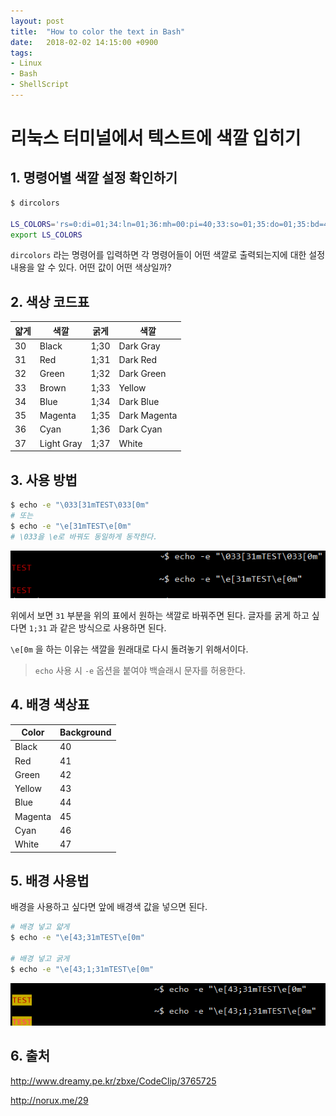 ```yaml
---
layout: post
title:  "How to color the text in Bash"
date:   2018-02-02 14:15:00 +0900
tags: 
- Linux 
- Bash 
- ShellScript
---
```


# 리눅스 터미널에서 텍스트에 색깔 입히기

## 1. 명령어별 색깔 설정 확인하기

```sh
$ dircolors

LS_COLORS='rs=0:di=01;34:ln=01;36:mh=00:pi=40;33:so=01;35:do=01;35:bd=40;33;01:cd=40;33;01:or=40;31;01:mi=00:su=37;41:sg=30;43:ca=30;41:tw=30;42:ow=34;42:st=37;44:ex=01;32:*.tar=01;31:*.tgz=01;31:*.arc=01;31:*.arj=01;31:*.taz=01;31:*.lha=01;31:*.lz4=01;31:*.lzh=01;31:*.lzma=01;31:*.tlz=01;31:*.txz=01;31:*.tzo=01;31:*.t7z=01;31:*.zip=01;31:*.z=01;31:*.Z=01;31:*.dz=01;31:*.gz=01;31:*.lrz=01;31:*.lz=01;31:*.lzo=01;31:*.xz=01;31:*.bz2=01;31:*.bz=01;31:*.tbz=01;31:*.tbz2=01;31:*.tz=01;31:*.deb=01;31:*.rpm=01;31:*.jar=01;31:*.war=01;31:*.ear=01;31:*.sar=01;31:*.rar=01;31:*.alz=01;31:*.ace=01;31:*.zoo=01;31:*.cpio=01;31:*.7z=01;31:*.rz=01;31:*.cab=01;31:*.jpg=01;35:*.jpeg=01;35:*.gif=01;35:*.bmp=01;35:*.pbm=01;35:*.pgm=01;35:*.ppm=01;35:*.tga=01;35:*.xbm=01;35:*.xpm=01;35:*.tif=01;35:*.tiff=01;35:*.png=01;35:*.svg=01;35:*.svgz=01;35:*.mng=01;35:*.pcx=01;35:*.mov=01;35:*.mpg=01;35:*.mpeg=01;35:*.m2v=01;35:*.mkv=01;35:*.webm=01;35:*.ogm=01;35:*.mp4=01;35:*.m4v=01;35:*.mp4v=01;35:*.vob=01;35:*.qt=01;35:*.nuv=01;35:*.wmv=01;35:*.asf=01;35:*.rm=01;35:*.rmvb=01;35:*.flc=01;35:*.avi=01;35:*.fli=01;35:*.flv=01;35:*.gl=01;35:*.dl=01;35:*.xcf=01;35:*.xwd=01;35:*.yuv=01;35:*.cgm=01;35:*.emf=01;35:*.ogv=01;35:*.ogx=01;35:*.aac=00;36:*.au=00;36:*.flac=00;36:*.m4a=00;36:*.mid=00;36:*.midi=00;36:*.mka=00;36:*.mp3=00;36:*.mpc=00;36:*.ogg=00;36:*.ra=00;36:*.wav=00;36:*.oga=00;36:*.opus=00;36:*.spx=00;36:*.xspf=00;36:';
export LS_COLORS
```

`dircolors` 라는 명령어를 입력하면 각 명령어들이 어떤 색깔로 출력되는지에 대한 설정 내용을 알 수 있다.
어떤 값이 어떤 색상일까?

## 2. 색상 코드표


| 얇게 | 색깔 | 굵게 | 색깔 |
|-----------|------------|-----------|--------------|
| 30 | Black | 1;30 | Dark Gray |
| 31 | Red | 1;31 | Dark Red |
| 32 | Green | 1;32 | Dark Green |
| 33 | Brown | 1;33 | Yellow |
| 34 | Blue | 1;34 | Dark Blue |
| 35 | Magenta | 1;35 | Dark Magenta |
| 36 | Cyan | 1;36 | Dark Cyan |
| 37 | Light Gray | 1;37 | White |


## 3. 사용 방법

```sh
$ echo -e "\033[31mTEST\033[0m"
# 또는
$ echo -e "\e[31mTEST\e[0m"
# \033을 \e로 바꿔도 동일하게 동작한다.
```

![사진1](https://raw.githubusercontent.com/rainofpainki/rainofpainki.github.io/master/assets/img/shell_text_color/01.PNG)


위에서 보면 `31` 부분을 위의 표에서 원하는 색깔로 바꿔주면 된다. 글자를 굵게 하고 싶다면 `1;31` 과 같은 방식으로 사용하면 된다.

`\e[0m` 을 하는 이유는 색깔을 원래대로 다시 돌려놓기 위해서이다. 

> `echo` 사용 시 `-e` 옵션을 붙여야 백슬래시 문자를 허용한다.


## 4. 배경 색상표

| Color | Background |
|---------|------------|
| Black | 40 |
| Red | 41 |
| Green | 42 |
| Yellow | 43 |
| Blue | 44 |
| Magenta | 45 |
| Cyan | 46 |
| White | 47 |


## 5. 배경 사용법

배경을 사용하고 싶다면 앞에 배경색 값을 넣으면 된다.

```sh
# 배경 넣고 얇게
$ echo -e "\e[43;31mTEST\e[0m"

# 배경 넣고 굵게
$ echo -e "\e[43;1;31mTEST\e[0m"
```

![사진2](https://raw.githubusercontent.com/rainofpainki/rainofpainki.github.io/master/assets/img/shell_text_color/02.PNG)


## 6. 출처

http://www.dreamy.pe.kr/zbxe/CodeClip/3765725

http://norux.me/29

